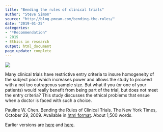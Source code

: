 ```yaml
---
title: "Bending the rules of clinical trials"
author: "Steve Simon"
source: "http://blog.pmean.com/bending-the-rules/"
date: "2019-01-25"
categories:
- "*Recommendation"
- 2019
- Ethics in research
output: html_document
page_update: complete
---
```


![](http://www.pmean.com/images/19/bending-the-rules01.png)

<div class="notes">

Many clinical trials have restrictive entry criteria to insure homogeneity of the subject pool which increases power and allows the study to proceed with a not too outrageous sample size. But what if you (or one of your patients) would really benefit from being part of the trial, but does not meet the entry criteria? This study discusses the ethical problems that ensue when a doctor is faced with such a choice.

Pauline W. Chen. Bending the Rules of Clinical Trials. The New York Times, October 29, 2009. Available in [html format][che1]. About 1,500 words.

[che1]: https://www.nytimes.com/2009/10/29/health/29chen.html

</div>



Earlier versions are [here][sim1] and [here][sim2].
 
[sim1]: http://blog.pmean.com/bending-the-rules/
[sim2]: http://new.pmean.com/bending-the-rules/
 
